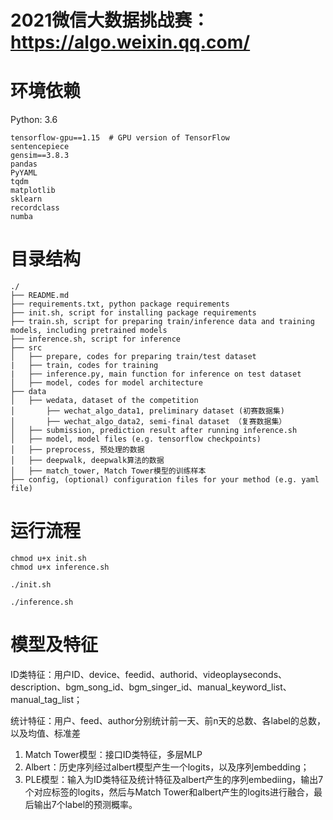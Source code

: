 # 2021微信大数据挑战赛：https://algo.weixin.qq.com/

# 环境依赖

Python: 3.6

```
tensorflow-gpu==1.15  # GPU version of TensorFlow
sentencepiece
gensim==3.8.3
pandas
PyYAML
tqdm
matplotlib
sklearn
recordclass
numba
```

# 目录结构

```
./
├── README.md
├── requirements.txt, python package requirements 
├── init.sh, script for installing package requirements 
├── train.sh, script for preparing train/inference data and training models, including pretrained models 
├── inference.sh, script for inference 
├── src
│   ├── prepare, codes for preparing train/test dataset
|   ├── train, codes for training
|   ├── inference.py, main function for inference on test dataset
│   ├── model, codes for model architecture
├── data
│   ├── wedata, dataset of the competition
│       ├── wechat_algo_data1, preliminary dataset (初赛数据集) 
│       ├── wechat_algo_data2, semi-final dataset （复赛数据集）
│   ├── submission, prediction result after running inference.sh
│   ├── model, model files (e.g. tensorflow checkpoints) 
│   ├── preprocess, 预处理的数据
│   ├── deepwalk, deepwalk算法的数据
│   ├── match_tower, Match Tower模型的训练样本
├── config, (optional) configuration files for your method (e.g. yaml file)
```

# 运行流程

```shell
chmod u+x init.sh
chmod u+x inference.sh

./init.sh

./inference.sh
```

# 模型及特征

ID类特征：用户ID、device、feedid、authorid、videoplayseconds、description、bgm_song_id、bgm_singer_id、manual_keyword_list、manual_tag_list；

统计特征：用户、feed、author分别统计前一天、前n天的总数、各label的总数，以及均值、标准差

1. Match Tower模型：接口ID类特征，多层MLP
2. Albert：历史序列经过albert模型产生一个logits，以及序列embedding；
3. PLE模型：输入为ID类特征及统计特征及albert产生的序列embediing，输出7个对应标签的logits，然后与Match Tower和albert产生的logits进行融合，最后输出7个label的预测概率。


